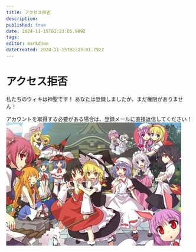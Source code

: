 ```yaml
---
title: アクセス拒否
description: 
published: true
date: 2024-11-15T02:23:05.989Z
tags: 
editor: markdown
dateCreated: 2024-11-15T02:23:01.792Z
---
```


# アクセス拒否
私たちのウィキは神聖です！ あなたは登録しましたが、まだ権限がありません！

アカウントを取得する必要がある場合は、登録メールに直接返信してください！
![dongfang.jpg](/dongfang.jpg)